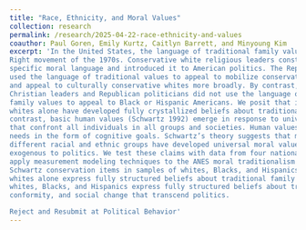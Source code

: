 ```yaml
---
title: "Race, Ethnicity, and Moral Values"
collection: research
permalink: /research/2025-04-22-race-ethnicity-and-values
coauthor: Paul Goren, Emily Kurtz, Caitlyn Barrett, and Minyoung Kim
excerpt: 'In the United States, the language of traditional family values took root in the Religious
Right movement of the 1970s. Conservative white religious leaders constructed a
specific moral language and introduced it to American politics. The Republican Party
used the language of traditional values to appeal to mobilize conservative Christians
and appeal to culturally conservative whites more broadly. By contrast, conservative
Christian leaders and Republican politicians did not use the language of traditional
family values to appeal to Black or Hispanic Americans. We posit that in response
whites alone have developed fully crystallized beliefs about traditional family values. By
contrast, basic human values (Schwartz 1992) emerge in response to universal needs
that confront all individuals in all groups and societies. Human values express these
needs in the form of cognitive goals. Schwartz’s theory suggests that members of
different racial and ethnic groups have developed universal moral values that are
exogenous to politics. We test these claims with data from four national surveys. We
apply measurement modeling techniques to the ANES moral traditionalism and
Schwartz conservation items in samples of whites, Blacks, and Hispanics. We find that
whites alone express fully structured beliefs about traditional family values; and that
whites, Blacks, and Hispanics express fully structured beliefs about tradition,
conformity, and social change that transcend politics.

Reject and Resubmit at Political Behavior'
---
```


